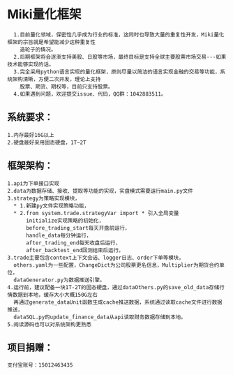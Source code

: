 

Miki量化框架  
====
	  1.目前量化领域，保密性几乎成为行业的标准，这同时也导致大量的重复性开发，Miki量化框架的宗旨就是希望能减少这种重复性
	    造轮子的情况。  
	  2.后期框架将会逐渐支持美股、日股等市场，最终目标是支持全球主要股票市场交易---如果技术能够实现的话。
	  3.完全采用python语言实现的量化框架，原则尽量以简洁的语言实现金融的交易等功能，系统架构清晰，方便二次开发，理论上支持
	    股票、期货、期权等，目前只支持股票。  
	  4.如果遇到问题，欢迎提交issue、代码，QQ群：1042883511。  

系统要求：
----	
	1.内存最好16G以上
	2.硬盘最好采用固态硬盘，1T~2T
	
框架架构：  
----
	1.api为下单接口实现  
	2.data为数据存储、接收、提取等功能的实现，实盘模式需要运行main.py文件  
	3.strategy为策略实现模块，  
	  * 1.新建py文件实现策略功能，   
	  * 2.from system.trade.strategyVar import * 引入全局变量  
	      initialize实现策略的初始化，
	      before_trading_start每天开盘前运行，  
	      handle_data每分钟运行，
	      after_trading_end每天收盘后运行，
	      after_backtest_end回测结束后运行。  
	3.trade主要包含context上下文会话、logger日志、order下单等模块，
	  others.yaml为一些配置，ChangeDict为公司股票更名信息，Multiplier为期货合约单位，
	  dataGenerator.py为数据推送引擎。   
	4.运行前，建议配备一块1T-2T的固态硬盘，通过dataOthers.py的save_old_data存储行情数据到本地，缓存大小大概150G左右
	  再通过generate_dataUnit函数生成cache推送数据，系统通过读取cache文件进行数据推送，  
	  dataSQL.py的update_finance_data从api读取财务数据存储到本地。  
	5.阅读源码也可以对系统架构更熟悉  


项目捐赠：  
---
	支付宝账号：15012463435



























